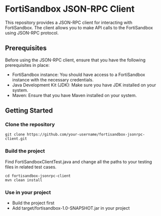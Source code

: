 # FortiSandbox JSON-RPC Client

This repository provides a JSON-RPC client for interacting with FortiSandbox. The client allows you to make API calls to the FortiSandbox using JSON-RPC protocol.

## Prerequisites

Before using the JSON-RPC client, ensure that you have the following prerequisites in place:

- FortiSandbox instance: You should have access to a FortiSandbox instance with the necessary credentials.
- Java Development Kit (JDK): Make sure you have JDK installed on your system.
- Maven: Ensure that you have Maven installed on your system.

## Getting Started

### Clone the repository

```shell
git clone https://github.com/your-username/fortisandbox-jsonrpc-client.git
```

### Build the project
Find FortiSandboxClientTest.java and change all the paths to your testing files in related test cases.

```shell
cd fortisandbox-jsonrpc-client
mvn clean install
```

### Use in your project

- Build the project first
- Add target/fortisandbox-1.0-SNAPSHOT.jar in your project
